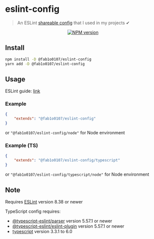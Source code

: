 # eslint-config
> An ESLint [shareable config](http://eslint.org/docs/developer-guide/shareable-configs.html) that I used in my projects ✔

<div align="center">
    <a href="https://www.npmjs.com/package/@fab1o0107/eslint-config"><img src="https://img.shields.io/npm/v/@fab1o0107/eslint-config?maxAge=3600" alt="NPM version" ><a/>
</div>

## Install

```bash
npm install -D @fab1o0107/eslint-config
yarn add -D @fab1o0107/eslint-config
```

## Usage

ESLint guide: [link](https://eslint.org/docs/user-guide/configuring#using-a-shareable-configuration-package)

### Example

```json
{
    "extends": "@fab1o0107/eslint-config"
}
```
or `"@fab1o0107/eslint-config/node"` for Node environment

### Example (TS)

```json
{
    "extends": "@fab1o0107/eslint-config/typescript"
}
```
or `"@fab1o0107/eslint-config/typescript/node"` for Node environment

## Note

Requires [ESLint](https://npmjs.com/package/eslint) version 8.38 or newer

TypeScript config requires:
- [@typescript-eslint/parser](https://npmjs.com/package/@typescript-eslint/parser) version 5.57.1 or newer
- [@typescript-eslint/eslint-plugin](https://npmjs.com/package/@typescript-eslint/eslint-plugin) version 5.57.1 or newer
- [typescript](https://npmjs.com/package/typescript) version 3.3.1 to 6.0